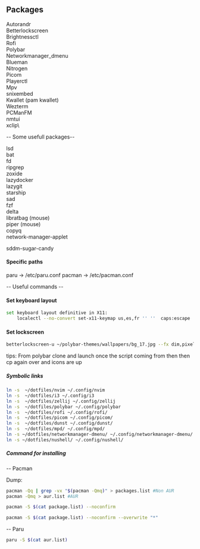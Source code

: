 ## Packages

Autorandr\
Betterlockscreen\
Brightnessctl\
Rofi\
Polybar\
Networkmanager_dmenu\
Blueman\
Nitrogen\
Picom\
Playerctl\
Mpv\
snixembed\
Kwallet (pam kwallet)\
Wezterm\
PCManFM\
nmtui\
xclip\

-- Some usefull packages--

lsd\
bat\
fd\
ripgrep\
zoxide\
lazydocker\
lazygit\
starship\
sad\
fzf\
delta\
libratbag (mouse)\
piper (mouse)\
copyq\
network-manager-applet

sddm-sugar-candy

#### Specific paths

paru -> /etc/paru.conf
pacman -> /etc/pacman.conf

-- Useful commands --

#### Set keyboard layout

```sh
set keyboard layout definitive in X11:
    localectl --no-convert set-x11-keymap us,es,fr '' ''  caps:escape
```

#### Set lockscreen

```sh
betterlockscreen-u ~/polybar-themes/wallpapers/bg_17.jpg --fx dim,pixel
```

tips: From polybar clone and launch once the script coming from then then cp again over and icons are up

##### Symbolic links

```sh
ln -s  ~/dotfiles/nvim ~/.config/nvim
ln -s  ~/dotfiles/i3 ~/.config/i3
ln -s  ~/dotfiles/zellij ~/.config/zellij
ln -s  ~/dotfiles/polybar ~/.config/polybar
ln -s  ~/dotfiles/rofi ~/.config/rofi/
ln -s  ~/dotfiles/picom ~/.config/picom/
ln -s  ~/dotfiles/dunst ~/.config/dunst/
ln -s  ~/dotfiles/mpd/ ~/.config/mpd/
ln -s ~/dotfiles/networkmanager-dmenu/ ~/.config/networkmanager-dmenu/
ln -s ~/dotfiles/nushell/ ~/.config/nushell/
```

##### Command for installing

-- Pacman

Dump:

```sh
pacman -Qq | grep -vx "$(pacman -Qmq)" > packages.list #Non AUR
pacman -Qmq > aur.list #AUR
```

```sh
pacman -S $(cat package.list) --noconfirm
```

```sh
pacman -S $(cat package.list) --noconfirm --overwrite "*"
```

-- Paru

```sh
paru -S $(cat aur.list)
```
